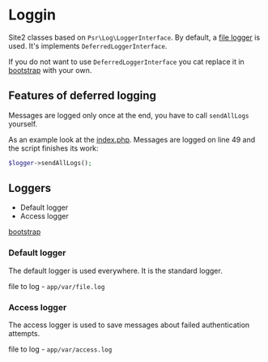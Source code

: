 # Loggin

Site2 classes based on `Psr\Log\LoggerInterface`. By default, a [file logger](https://github.com/Romchik38/server/blob/master/src/Utils/Logger/DeferredLogger/FileLogger.php) is used. It's implements `DeferredLoggerInterface`.

If you do not want to use `DeferredLoggerInterface` you cat replace it in [bootstrap](./../../app/bootstrap/utils.php) with your own.

## Features of deferred logging

Messages are logged only once at the end, you have to call `sendAllLogs` yourself.

As an example look at the [index.php](./../../public/http/index.php). Messages are logged on line 49 and the script finishes its work:

```php
$logger->sendAllLogs();
```

## Loggers

- Default logger
- Access logger

[bootstrap](./../../app/bootstrap/utils.php)

### Default logger

The default logger is used everywhere. It is the standard logger.

file to log - `app/var/file.log`

### Access logger

The access logger is used to save messages about failed authentication attempts.

file to log - `app/var/access.log`
